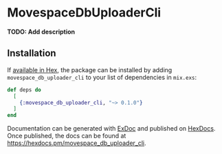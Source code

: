 # MovespaceDbUploaderCli

**TODO: Add description**

## Installation

If [available in Hex](https://hex.pm/docs/publish), the package can be installed
by adding `movespace_db_uploader_cli` to your list of dependencies in `mix.exs`:

```elixir
def deps do
  [
    {:movespace_db_uploader_cli, "~> 0.1.0"}
  ]
end
```

Documentation can be generated with [ExDoc](https://github.com/elixir-lang/ex_doc)
and published on [HexDocs](https://hexdocs.pm). Once published, the docs can
be found at <https://hexdocs.pm/movespace_db_uploader_cli>.

